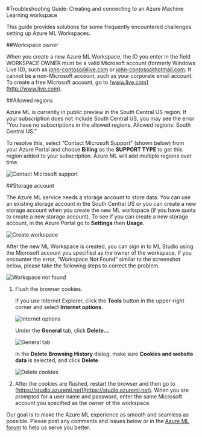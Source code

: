 <properties title="Troubleshooting Guide: Creating and connecting to an Azure Machine Learning workspace" pageTitle="Troubleshooting Guide: Creating and connecting to an Azure Machine Learning workspace | Azure" description="Solutions for common issues in creating and connecting to an Azure Machine Learning workspace " metaKeywords="" services="machine-learning" solutions="" documentationCenter="" authors="garye" videoId="" scriptId="" />

#Troubleshooting Guide: Creating and connecting to an Azure Machine Learning workspace

This guide provides solutions for some frequently encountered challenges setting up Azure ML Workspaces.

##Workspace owner

When you create a new Azure ML Workspace, the ID you enter in the field WORKSPACE OWNER must be a valid Microsoft account (formerly Windows Live ID), such as john-contoso@live.com or john-contoso@hotmail.com. It cannot be a non-Microsoft account, such as your corporate email account. To create a free Microsoft account, go to [www.live.com](http://www.live.com). 

##Allowed regions

Azure ML is currently in public preview in the South Central US region. If your subscription does not include South Central US, you may see the error “You have no subscriptions in the allowed regions. Allowed regions: South Central US.” 

To resolve this, select “Contact Microsoft Support” (shown below) from your Azure Portal and choose **Billing** as the **SUPPORT TYPE** to get this region added to your subscription. Azure ML will add multiple regions over time.

![Contact Microsoft support][screen1]

##Storage account
 
The Azure ML service needs a storage account to store data. You can use an existing storage account in the South Central US or you can create a new storage account when you create the new ML workspace (if you have quota to create a new storage account). To see if you can create a new storage account, in the Azure Portal go to **Settings** then **Usage**.

![Create workspace][screen2]

After the new ML Workspace is created, you can sign in to ML Studio using the Microsoft account you specified as the owner of the workspace. If you encounter the error, “Workspace Not Found” similar to the screenshot below, please take the following steps to correct the problem.

![Workspace not found][screen3]

1. Flush the browser cookies.

	If you use Internet Explorer, click the **Tools** button in the upper-right corner and select **Internet options**.  

	![Internet options][screen4]

	Under the **General** tab, click **Delete…**

	![General tab][screen5]

	In the **Delete Browsing History** dialog, make sure **Cookies and website data** is selected, and click **Delete**.

	![Delete cookies][screen6]

2. After the cookies are flushed, restart the browser and then go to [https://studio.azureml.net](https://studio.azureml.net). When you are prompted for a user name and password, enter the same Microsoft account you specified as the owner of the workspace.

Our goal is to make the Azure ML experience as smooth and seamless as possible. Please post any comments and issues below or in the [Azure ML forum](http://social.msdn.microsoft.com/Forums/windowsazure/en-US/home?forum=MachineLearning) to help us serve you better. 

[screen1]:./media/machine-learning-troubleshooting-creating-ml-workspace/screen1.png
[screen2]:./media/machine-learning-troubleshooting-creating-ml-workspace/screen2.png
[screen3]:./media/machine-learning-troubleshooting-creating-ml-workspace/screen3.png
[screen4]:./media/machine-learning-troubleshooting-creating-ml-workspace/screen4.png
[screen5]:./media/machine-learning-troubleshooting-creating-ml-workspace/screen5.png
[screen6]:./media/machine-learning-troubleshooting-creating-ml-workspace/screen6.png
